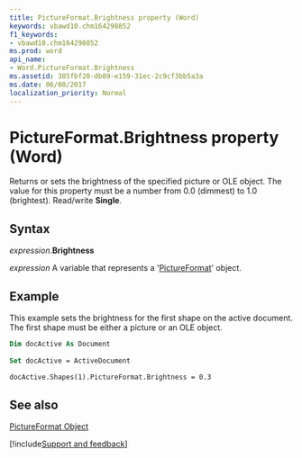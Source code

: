 ```yaml
---
title: PictureFormat.Brightness property (Word)
keywords: vbawd10.chm164298852
f1_keywords:
- vbawd10.chm164298852
ms.prod: word
api_name:
- Word.PictureFormat.Brightness
ms.assetid: 385fbf20-db89-e159-31ec-2c9cf3bb5a3a
ms.date: 06/08/2017
localization_priority: Normal
---
```



# PictureFormat.Brightness property (Word)

Returns or sets the brightness of the specified picture or OLE object. The value for this property must be a number from 0.0 (dimmest) to 1.0 (brightest). Read/write  **Single**.


## Syntax

_expression_.**Brightness**

 _expression_ A variable that represents a '[PictureFormat](Word.PictureFormat.md)' object.


## Example

This example sets the brightness for the first shape on the active document. The first shape must be either a picture or an OLE object.


```vb
Dim docActive As Document 
 
Set docActive = ActiveDocument 

```


```vb
docActive.Shapes(1).PictureFormat.Brightness = 0.3
```


## See also


[PictureFormat Object](Word.PictureFormat.md)

[!include[Support and feedback](~/includes/feedback-boilerplate.md)]